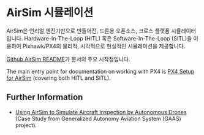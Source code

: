 # AirSim 시뮬레이션

AirSim은 언리얼 엔진기반으로 만들어진, 드론용 오픈소스, 크로스 플랫폼 시뮬레이터입니다. Hardware-In-The-Loop \(HITL\) 혹은 Software-In-The-Loop \(SITL\)을 이용하여 Pixhawk/PX4의 물리적, 시각적으로 현실적인 시뮬레이션을 제공합니다.

[Github AirSim README](https://github.com/Microsoft/AirSim/blob/master/README.md)가 문서의 주요 시작점입니다.

The main entry point for documentation on working with PX4 is [PX4 Setup for AirSim](https://github.com/Microsoft/AirSim/blob/master/docs/px4_setup.md) (covering both HITL and SITL).

## Further Information

* [Using AirSim to Simulate Aircraft Inspection by Autonomous Drones](https://github.com/generalized-intelligence/GAAS/tree/master/demo/case_study_1?fbclid=IwAR2JO0LPesA5z313sA2QGm1t01bb4wn0Xpz_JkD7Z1s3nombJWHyTZdLuMA) (Case Study from Generalized Autonomy Aviation System (GAAS) project).